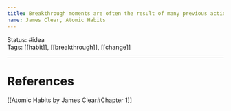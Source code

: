 ```yaml
---
title: Breakthrough moments are often the result of many previous actions, which build up the potential required to unleash a major change.
name: James Clear, Atomic Habits
---
```


Status: #idea  
Tags: [[habit]], [[breakthrough]], [[change]]

---
# References
[[Atomic Habits by James Clear#Chapter 1]]